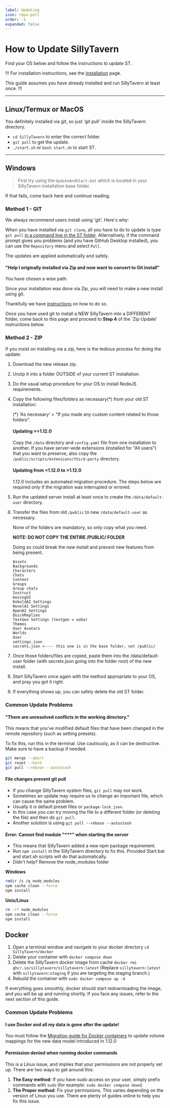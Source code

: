 ```yaml
---
label: Updating
icon: repo-pull
order: -1
expanded: false
---
```


# How to Update SillyTavern

Find your OS below and follow the instructions to update ST.

!!! For installation instructions, see the [Installation](/Installation/index.md) page.

This guide assumes you have already installed and run SillyTavern at least once.
!!!

----

## Linux/Termux or MacOS

You definitely installed via git, so just 'git pull' inside the SillyTavern directory.

- `cd SillyTavern` to enter the correct folder.
- `git pull` to get the update.
- `./start.sh` or `bash start.sh` to start ST.

----

## Windows

>First try using the `UpdateAndStart.bat` which is located in your SillyTavern installation base folder.

If that fails, come back here and continue reading.

### Method 1 - GIT

We always recommend users install using 'git'. Here's why:

When you have installed via `git clone`, all you have to do to update is type `git pull` [in a command line in the ST folder](https://www.google.com/search?q=how+to+open+command+prompt+in+a+folder).
Alternatively, if the command prompt gives you problems (and you have GitHub Desktop installed), you can use the `Repository` menu and select `Pull`.

The updates are applied automatically and safely.

#### "Help I originally installed via Zip and now want to convert to Git install"

You have chosen a wise path.

Since your installation was done via Zip, you will need to make a new install using git.

Thankfully we have [instructions](/Installation/Windows.md) on how to do so.

Once you have used git to install a NEW SillyTavern into a DIFFERENT folder, come back to this page and proceed to **Step 4** of the 'Zip Update' instructions below.

### Method 2 - ZIP

If you insist on installing via a zip, here is the tedious process for doing the update:

1. Download the new release zip.
2. Unzip it into a folder OUTSIDE of your current ST installation.
3. Do the usual setup procedure for your OS to install NodeJS requirements.

4. Copy the following files/folders as necessary(*) from your old ST installation:

    (*) 'As necessary' = "If you made any custom content related to those folders".
    
    #### Updating >=1.12.0
    
    Copy the `/data` directory and `config.yaml` file from one installation to another. If you have server-wide extensions (installed for "All users") that you want to preserve, also copy the `/public/scripts/extensions/third-party` directory.
    
    #### Updating from <1.12.0 to >1.12.0
    
    1.12.0 includes an automated migration procedure. The steps below are required *only* if the migration was interrupted or errored.

5. Run the updated server install at least once to create the `/data/default-user` directory.
6. Transfer the files from old `/public` to new `/data/default-user` as necessary.
    
    None of the folders are mandatory, so only copy what you need.
    
    **NOTE: DO NOT COPY THE ENTIRE /PUBLIC/ FOLDER**
    
    Doing so could break the new install and prevent new features from being present.
    
    ```plaintext
    Assets
    Backgrounds
    Characters
    Chats
    Context
    Groups
    Group chats
    Instruct
    movingUI
    KoboldAI Settings
    NovelAI Settings
    OpenAI Settings
    QuickReplies
    TextGen Settings (textgen = ooba)
    Themes
    User Avatars
    Worlds
    User
    settings.json
    secrets.json <---- this one is in the base folder, not /public/
    ```

7. Once those folders/files are copied, paste them into the /data/default-user folder (with secrets.json going into the folder root) of the new install.
8. Start SillyTavern once again with the method appropriate to your OS, and pray you got it right.
9. If everything shows up, you can safely delete the old ST folder.

### Common Update Problems

#### "There are unresolved conflicts in the working directory."

This means that you've modified default files that have been changed in the remote repository (such as setting presets).

To fix this, run this in the terminal. Use cautiously, as it can be destructive. Make sure to have a backup if needed.

```bash
git merge --abort
git reset --hard
git pull --rebase --autostash
```

#### File changes prevent git pull

- If you change SillyTavern system files, `git pull` may not work.
- Sometimes an update may require us to change an important file, which can cause the same problem.
- Usually it is default preset files or `package-lock.json`.
- In this case you can try moving the file to a different folder (or deleting the file) and then do `git pull`.
- Another solution is using `git pull --rebase --autostash`

#### Error: Cannot find module "***" when starting the server

- This means that SillyTavern added a new npm package requirement.
- Run `npm install` in the SillyTavern directory to fix this. Provided Start.bat and start.sh scripts will do that automatically.
- Didn't help? Remove the node_modules folder

**Windows**

```bash
rmdir /s /q node_modules
npm cache clean --force
npm install
```

**Unix/Linux**

```bash
rm -rf node_modules
npm cache clean --force
npm install
```

## Docker

1. Open a terminal window and navigate to your docker directory `cd SillyTavern/docker`
2. Delete your container with `docker compose down`
3. Delete the SillyTavern docker image from cache `docker rmi ghcr.io/sillytavern/sillytavern:latest` (Replace `sillytavern:latest` with `sillytavern:staging` if you are targeting the staging branch.)
4. Rebuild the container with `sudo docker compose up -d`

If everything goes smoothly, docker should start redownloading the image, and you will be up and running shortly. If you face any issues, refer to the next section of this guide.

### Common Update Problems
#### I use Docker and all my data is gone after the update!

You must follow the [Migration guide for Docker containers](/Installation/Updating/ST-1.12.0-Migration-Guide.md#containerized-docker-installs)
 to update volume mappings for the new data model introduced in 1.12.0

#### Permission denied when running docker commands

This is a Linux issue, and implies that your permissions are not properly set up. There are two ways to get around this:

1. **The Easy method**: If you have sudo access on your user, simply prefix commands with `sudo` (for example: `sudo docker compose down`) 
2. **The Proper method**: Fix your permissions. This varies depending on the version of Linux you use. There are plenty of guides online to help you fix this issue.
